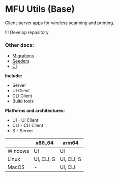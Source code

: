 # MFU Utils (Base)
Client-server apps for wireless scanning and printing.

!!! Develop repository.

### Other docs:
* [Migrations](docs/Migrations.md)
* [Seeders](docs/Seeders.md)
* [CI](docs/CI.md)

**Include:**
 * Server
 * UI Client
 * CLI Client
 * Build tools

**Platforms and architectures:**

* UI - Ui Client
* CLI - CLI Client
* S - Server

|         | x86_64     | arm64      |
|---------|------------|------------|
| Windows | UI         | UI         |
| Linux   | UI, CLI, S | UI, CLI, S |
| MacOS   | -          | UI, CLI    |

